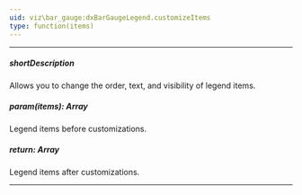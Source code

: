 ```yaml
---
uid: viz\bar_gauge:dxBarGaugeLegend.customizeItems
type: function(items)
---
```

---
##### shortDescription
Allows you to change the order, text, and visibility of legend items.

##### param(items): Array<BarGaugeLegendItem>
Legend items before customizations.

##### return: Array<BarGaugeLegendItem>
Legend items after customizations.

---
<!--
#include dataviz-legend-customizeitems-example
-->